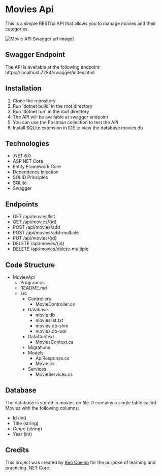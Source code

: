 # Movies Api
This is a simple RESTful API that allows you to manage movies and their categories.

![Movie API Swagger url image](MovieApi/src/assets/movies-api-swagger.png)]

## Swagger Endpoint
The API is available at the following endpoint:
https://localhost:7284/swagger/index.html

## Installation
1. Clone the repository
2. Run 'dotnet build' in the root directory
3. Run 'dotnet run' in the root directory
4. The API will be available at swagger endpoint
5. You can use the Postman collection to test the API
6. Install SQLite extension in IDE to view the database movies.db

## Technologies
- .NET 6.0
- ASP.NET Core
- Entity Framework Core
- Dependency Injection
- SOLID Principles
- SQLite
- Swagger

## Endpoints
- GET /api/movies/list
- GET /api/movies/{id}
- POST /api/movies/add
- POST /api/movies/add-multiple
- PUT /api/movies/{id}
- DELETE /api/movies/{id}
- DELETE /api/movies/delete-multiple

## Code Structure
- MoviesApi
  - Program.cs
  - README.md
  - src
	- Controllers
		-  MovieController.cs
	- Database
		- movie.db
		- movieslist.txt
		- movies.db-shm
		- movies.db-wal
	- DataContext
		- MoviesContext.cs 
	- Migrations
	- Models
		- ApiResponse.cs
		- Movie.cs
	- Services
		- MovieServices.cs

## Database
The database is stored in movies.db file. It contains a single table called Movies with the following columns:
- Id (int)
- Title (string)
- Genre (string)
- Year (int)

## Credits
This project was created by [Keo Coelho](https://github.com/keodevspace) for the purpose of learning and practicing .NET Core.